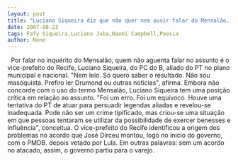 ```yaml
---
layout: post
title: "Luciano Siqueira diz que não quer nem ouvir falar do Mensalão. Prefere ler poesia "
date: 2007-08-23
tags: Fafy Siqueira,Luciano Juba,Naomi Campbell,Poesia
author: None
---
```

&nbsp;
Por falar no inqu&eacute;rito do Mensal&atilde;o, quem n&atilde;o aguenta falar no assunto &eacute; o vice-prefeito do Recife, Luciano Siqueira, do PC do B, aliado do PT no plano municipal e nacional.
&quot;Nem leio. S&oacute; quero saber o resultado. N&atilde;o sou masoquista. Prefiro ler Drumond ou outras not&iacute;cias&quot;, afirma.
Embora n&atilde;o concorde com o uso do termo Mensal&atilde;o, Luciano Siqueira tem uma posi&ccedil;&atilde;o cr&iacute;tica em rela&ccedil;&atilde;o ao assunto.
&quot;Foi um erro. Foi um equ&iacute;voco. Houve uma tentativa do PT de atuar para persuadir legendas aliadas e revelou-se inadequada. Pode n&atilde;o ser um crime tipificado, mas criou-se uma situa&ccedil;&atilde;o em que pessoas tentaram se utilizar da possibilidade de exercer benesses e influ&ecirc;ncia&quot;, conceitua.
O vice-prefeito do Recife identificou a origem dos problemas no acordo que Jos&eacute; Dirceu montou, logo no in&iacute;cio do governo, com o PMDB. depois vetado por Lula. 
Em outras palavras: sem um acordo no atacado, assim, o governo partiu para o varejo. 
